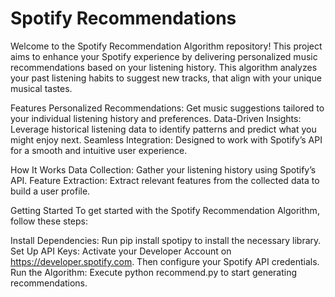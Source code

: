 # Spotify Recommendations
Welcome to the Spotify Recommendation Algorithm repository! This project aims to enhance your Spotify experience by delivering personalized music recommendations based on your listening history. This algorithm analyzes your past listening habits to suggest new tracks, that align with your unique musical tastes.

Features
Personalized Recommendations: Get music suggestions tailored to your individual listening history and preferences.
Data-Driven Insights: Leverage historical listening data to identify patterns and predict what you might enjoy next.
Seamless Integration: Designed to work with Spotify’s API for a smooth and intuitive user experience.

How It Works
Data Collection: Gather your listening history using Spotify’s API.
Feature Extraction: Extract relevant features from the collected data to build a user profile.

Getting Started
To get started with the Spotify Recommendation Algorithm, follow these steps:

Install Dependencies: Run pip install spotipy to install the necessary library.
Set Up API Keys: Activate your Developer Account on https://developer.spotify.com. Then configure your Spotify API credentials.
Run the Algorithm: Execute python recommend.py to start generating recommendations.
